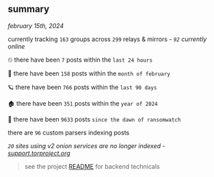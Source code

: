 
## summary
_february 15th, 2024_

currently tracking `163` groups across `299` relays & mirrors - _`92` currently online_

⏲ there have been `7` posts within the `last 24 hours`

🦈 there have been `158` posts within the `month of february`

🪐 there have been `766` posts within the `last 90 days`

🏚 there have been `351` posts within the `year of 2024`

🦕 there have been `9633` posts `since the dawn of ransomwatch`

there are `96` custom parsers indexing posts

_`20` sites using v2 onion services are no longer indexed - [support.torproject.org](https://support.torproject.org/onionservices/v2-deprecation/)_

> see the project [README](https://github.com/joshhighet/ransomwatch#ransomwatch--) for backend technicals
